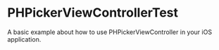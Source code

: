 # PHPickerViewControllerTest
A basic example about how to use PHPickerViewController in your iOS application.
